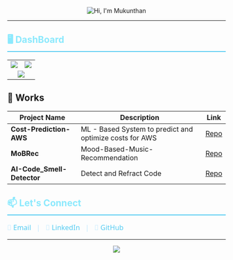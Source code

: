 <p align="center">
  <img src="https://readme-typing-svg.demolab.com?font=Fira+Code&size=20&duration=3000&pause=1000&color=8BE9FD&center=true&vCenter=true&width=600&lines=Hi%2C+I'm+Mukunthan" alt="Hi, I'm Mukunthan" />
</p>

---

<!-- Left-aligned, styled heading using bold + underline + neon color -->
<h2 style="color:#8BE9FD; font-weight: 700; border-bottom: 2px solid #56CCF2; padding-bottom: 6px; text-align: left;">
  🖥️ DashBoard
</h2>

<table align="center">
  <tr>
    <td>
      <img src="https://github-readme-stats.vercel.app/api?username=Mukunth1004&show_icons=true&theme=react&bg_color=00000000&title_color=8BE9FD&icon_color=56CCF2&text_color=C2E9FF" />
    </td>
    <td>
      <img src="https://github-readme-streak-stats.herokuapp.com/?user=Mukunth1004&theme=react&background=00000000&ring=8BE9FD&fire=56CCF2&currStreakLabel=C2E9FF" />
    </td>
  </tr>
  <tr>
    <td colspan="2" align="center">
      <img src="https://github-profile-summary-cards.vercel.app/api/cards/profile-details?username=Mukunth1004&theme=github_dark" />
    </td>
  </tr>
</table>

## 💼 Works

| Project Name                      | Description                                   | Link           |
|---------------------------------|-----------------------------------------------|----------------|
| **Cost-Prediction-AWS** | ML - Based System to predict and optimize costs for AWS    | [Repo](https://github.com/Mukunth1004/Cost-Prediction-AWS) |
| **MoBRec** | Mood-Based-Music-Recommendation    | [Repo](https://github.com/Mukunth1004/MoBRec) |
| **AI-Code_Smell-Detector** | Detect and Refract Code   | [Repo](https://github.com/Mukunth1004/Code-Detector-Using-AI) |


<!-- New left-aligned, professional heading style -->
<h2 style="color:#8BE9FD; font-weight: 700; border-bottom: 2px solid #56CCF2; padding-bottom: 6px; text-align: left;">
  📫 Let's Connect
</h2>

<!-- New format: horizontal simple text links with icons and spacing -->
<p style="text-align:left; font-family: 'Segoe UI', Tahoma, Geneva, Verdana, sans-serif; font-size: 16px; color:#C2E9FF;">
  📧 <a href="mailto:mukunth.s1004.com" style="color:#56CCF2; text-decoration:none;">Email</a> &nbsp;&nbsp;|&nbsp;&nbsp;
  🔗 <a href="https://www.linkedin.com/in/s-mukunth1004" style="color:#56CCF2; text-decoration:none;">LinkedIn</a> &nbsp;&nbsp;|&nbsp;&nbsp;
  🐙 <a href="https://github.com/Mukunth1004" style="color:#56CCF2; text-decoration:none;">GitHub</a>
</p>

---
<p align="center">
  <img src="https://capsule-render.vercel.app/api?type=waving&color=8BE9FD,56CCF2&height=80&section=footer"/>
</p>
